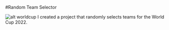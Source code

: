 #Random Team Selector

![alt worldcup](https://b.fssta.com/uploads/application/soccer/competition-logos/FIFAMensWorldCup2022.vresize.350.350.medium.0.png)
I created a project that randomly selects teams for the World Cup 2022.
